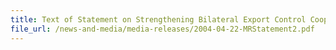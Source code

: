 ```yaml
---
title: Text of Statement on Strengthening Bilateral Export Control Cooperation between Singapore Customs and the Ministry of Economy, Trade and Industry of Japan (METI) 
file_url: /news-and-media/media-releases/2004-04-22-MRStatement2.pdf
---
```

